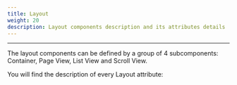 ```yaml
---
title: Layout
weight: 20
description: Layout components description and its attributes details
---
```


---

The layout components can be defined by a group of 4 subcomponents: Container, Page View, List View and Scroll View.   

 You will find the description of every Layout attribute:
